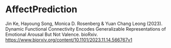 # AffectPrediction

Jin Ke, Hayoung Song, Monica D. Rosenberg & Yuan Chang Leong (2023). Dynamic Functional Connectivity Encodes Generalizable Representations of Emotional Arousal But Not Valence. bioRxiv. https://www.biorxiv.org/content/10.1101/2023.11.14.566767v1
